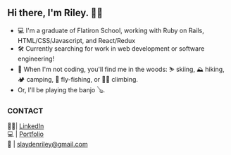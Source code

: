 ## Hi there, I'm Riley. 👨‍💻

- 💻 I'm a graduate of Flatiron School, working with Ruby on Rails, HTML/CSS/Javascript, and React/Redux
- 🛠 Currently searching for work in web development or software engineering!
- 🌲 When I'm not coding, you'll find me in the woods: ⛷ skiing, ⛰ hiking, 🏕 camping, 🎣 fly-fishing, or 🧗‍♀️ climbing. 
- Or, I'll be playing the banjo 🪕.

### CONTACT
👨‍💻| [LinkedIn](https://linkedin.com/in/rileyslayden) <br/>
‍💻 | [Portfolio](https://www.rileyslayden.com) <br/>
📧 | slaydenriley@gmail.com
